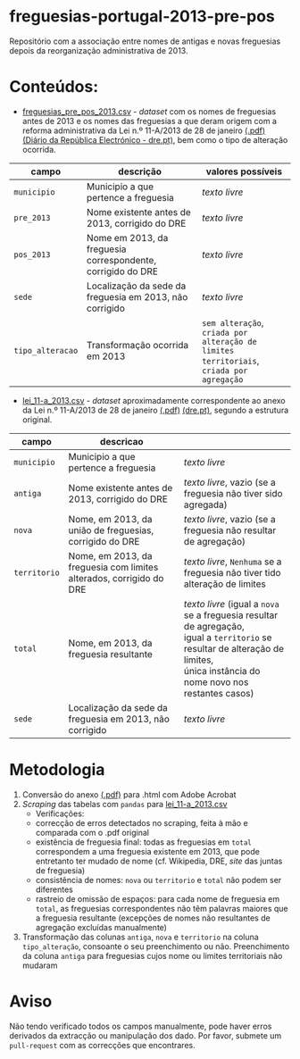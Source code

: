 # freguesias-portugal-2013-pre-pos
Repositório com a associação entre nomes de antigas e novas freguesias depois da reorganização administrativa de 2013.

# Conteúdos:
- [freguesias_pre_pos_2013.csv](./freguesias_pre_pos_2013.csv) - *dataset* com os nomes de freguesias antes de 2013 e os nomes das freguesias a que deram origem com a reforma administrativa da Lei n.º 11-A/2013 de 28 de janeiro [(.pdf)](./source/lei_11-a_2013.pdf) [(Diário da República Electrónico - dre.pt)](https://diariodarepublica.pt/dr/detalhe/lei/11-a-2013-373798), bem como o tipo de alteração ocorrida.

| campo                   | descrição                                                   |  valores possíveis                                                                                       |
|-------------------------|-------------------------------------------------------------|-----------------------------------------------------------------------------------------|
| `municipio`             |  Municipio a que pertence a freguesia                       | *texto livre*                                                                                        |
| `pre_2013`                | Nome existente antes de 2013, corrigido do DRE              |  *texto livre*                                                                                       |
| `pos_2013`                | Nome em 2013, da freguesia correspondente, corrigido do DRE |    *texto livre*                                                                                     |
| `sede`                    |   Localização da sede da freguesia em 2013, não corrigido           |    *texto livre*                                                                                     |
| `tipo_alteracao` |    Transformação ocorrida em 2013                          | `sem alteração`,<br>`criada por alteração de limites territoriais`,<br>`criada por agregação` |

- [lei_11-a_2013.csv](./lei_11-a_2013.csv) - *dataset* aproximadamente correspondente ao anexo da Lei n.º 11-A/2013 de 28 de janeiro [(.pdf)](./source/lei_11-a_2013.pdf) [(dre.pt)](https://diariodarepublica.pt/dr/detalhe/lei/11-a-2013-373798), segundo a estrutura original.

| campo        | descricao                                                           |                                                                                                                                                                               |
|--------------|---------------------------------------------------------------------|-------------------------------------------------------------------------------------------------------------------------------------------------------------------------------|
| `municipio`  |  Municipio a que pertence a freguesia                               | *texto livre*                                                                                                                                                                   |
| `antiga`     | Nome existente antes de 2013, corrigido do DRE                      | *texto livre*, vazio (se a freguesia não tiver sido agregada)                                                                                                                   |
| `nova`       | Nome, em 2013, da união de freguesias, corrigido do DRE             | *texto livre*, vazio (se a freguesia não resultar de agregação)                                                                                                                 |
| `territorio` | Nome, em 2013, da freguesia com limites alterados, corrigido do DRE | *texto livre*, `Nenhuma` se a freguesia não tiver tido alteração de limites                                                                                                     |
| `total`      | Nome, em 2013, da freguesia resultante                              | *texto livre* (igual a `nova` se a freguesia resultar de agregação,<br>igual a `territorio` se resultar de alteração de limites,<br>única instância do nome novo nos restantes casos) |
| `sede`       | Localização da sede da freguesia em 2013, não corrigido             | *texto livre*                                                                                                                                                                   |

# Metodologia
1. Conversão do anexo [(.pdf)](./source/lei_11-a_2013.pdf) para .html com Adobe Acrobat
2. *Scraping* das tabelas com `pandas` para [lei_11-a_2013.csv](./lei_11-a_2013.csv)
    * Verificações:
    * correcção de erros detectados no scraping, feita à mão e comparada com o .pdf original
    * existência de freguesia final: todas as freguesias em `total` correspondem a uma freguesia existente em 2013, que pode entretanto ter mudado de nome (cf. Wikipedia, DRE, *site* das juntas de freguesia)
    * consistência de nomes: `nova` ou `territorio` e `total` não podem ser diferentes
    * rastreio de omissão de espaços: para cada nome de freguesia em `total`, as freguesias correspondentes não têm palavras maiores que a freguesia resultante (excepções de nomes não resultantes de agregação excluídas manualmente)
3. Transformação das colunas `antiga`, `nova` e `territorio` na coluna `tipo_alteração`, consoante o seu preenchimento ou não. Preenchimento da coluna `antiga` para freguesias cujos nome ou limites territoriais não mudaram

# Aviso
Não tendo verificado todos os campos manualmente, pode haver erros derivados da extracção ou manipulação dos dado. Por favor, submete um `pull-request` com as correcções que encontrares.